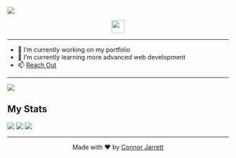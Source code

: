 <!-- Hero Image !-->
[<img src="https://repository-images.githubusercontent.com/409589250/c7b6da82-2a5b-4419-95e1-2264aba3b456"/>](https://conjardev.github.io)

<!-- Socials !-->
<div align="center">
  <!-- Twitter !-->
  <a href="https://twitter.com/ConnorJrt">
      <img height="30" src="https://cdn2.iconfinder.com/data/icons/social-media-2285/512/1_Twitter_colored_svg-512.png"/>
  </a>
</div>

---

- 🔭 I’m currently working on my portfolio
- 🌱 I’m currently learning more advanced web development
- 📫 [Reach Out](https://conjardev.github.io/#contact)

---
<!-- Seperator !-->
<img src="https://raw.githubusercontent.com/conjardev/conjardev/main/media/london-eye-still.png"/>

## My Stats
<img src="https://github-readme-stats.vercel.app/api/top-langs?username=conjardev&theme=dark&layout=compact&hide_border=true&bg_color=22272e"/>
<img src="https://github-readme-stats.vercel.app/api?username=conjardev&show_icons=true&theme=dark&hide_border=true&bg_color=22272e"/>

<img src="https://ghchart.rshah.org/conjardev">



<!--
**conjardev/conjardev** is a ✨ _special_ ✨ repository because its `README.md` (this file) appears on your GitHub profile.

Here are some ideas to get you started:

- 🔭 I’m currently working on ...
- 🌱 I’m currently learning ...
- 👯 I’m looking to collaborate on ...
- 🤔 I’m looking for help with ...
- 💬 Ask me about ...
- 📫 How to reach me: ...
- 😄 Pronouns: ...
- ⚡ Fun fact: ...
-->

---

<p align="center">Made with &hearts; by <a href="https://conjardev.github.io">Connor Jarrett</a></p>
